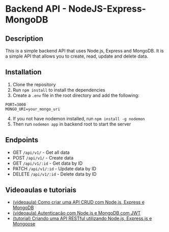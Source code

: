 # Backend API - NodeJS-Express-MongoDB

## Description
This is a simple backend API that uses Node.js, Express and MongoDB. It is a simple API that allows you to create, read, update and delete data.

## Installation
1. Clone the repository
2. Run `npm install` to install the dependencies
3. Create a `.env` file in the root directory and add the following:
``` 
PORT=3000
MONGO_URI=your_mongo_uri
```
4. If you not have nodemon installed, run `npm install -g nodemon`
5. Then run `nodemon app` in backend root to start the server

## Endpoints
- GET `/api/v1/` - Get all data
- POST `/api/v1/` - Create data
- GET `/api/v1/:id` - Get data by ID
- PATCH `/api/v1/:id` - Update data by ID
- DELETE `/api/v1/:id` - Delete data by ID

## Videoaulas e tutoriais
* [(videoaula) Como criar uma API CRUD com Node.js, Express e MongoDB](https://www.youtube.com/watch?v=K5QaTfE5ylk&t=33s)
* [(videoaula) Autenticação com Node.js e MongoDB com JWT](https://www.youtube.com/watch?v=qEBoZ8lJR3k)
* [(tutorial) Criando uma API RESTful utilizando Node.js, Express.js e Mongoose](https://community.revelo.com.br/criando-uma-api-restful-utilizando-node-js-express-js-e-mongoose/)